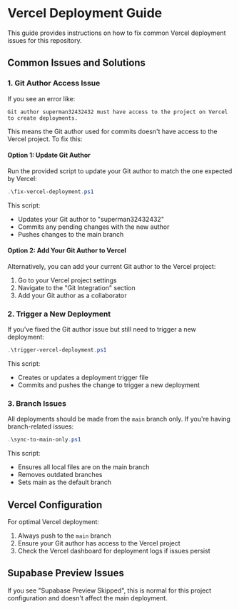 # Vercel Deployment Guide

This guide provides instructions on how to fix common Vercel deployment issues for this repository.

## Common Issues and Solutions

### 1. Git Author Access Issue

If you see an error like:
```
Git author superman32432432 must have access to the project on Vercel to create deployments.
```

This means the Git author used for commits doesn't have access to the Vercel project. To fix this:

#### Option 1: Update Git Author

Run the provided script to update your Git author to match the one expected by Vercel:

```powershell
.\fix-vercel-deployment.ps1
```

This script:
- Updates your Git author to "superman32432432"
- Commits any pending changes with the new author
- Pushes changes to the main branch

#### Option 2: Add Your Git Author to Vercel

Alternatively, you can add your current Git author to the Vercel project:

1. Go to your Vercel project settings
2. Navigate to the "Git Integration" section
3. Add your Git author as a collaborator

### 2. Trigger a New Deployment

If you've fixed the Git author issue but still need to trigger a new deployment:

```powershell
.\trigger-vercel-deployment.ps1
```

This script:
- Creates or updates a deployment trigger file
- Commits and pushes the change to trigger a new deployment

### 3. Branch Issues

All deployments should be made from the `main` branch only. If you're having branch-related issues:

```powershell
.\sync-to-main-only.ps1
```

This script:
- Ensures all local files are on the main branch
- Removes outdated branches
- Sets main as the default branch

## Vercel Configuration

For optimal Vercel deployment:

1. Always push to the `main` branch
2. Ensure your Git author has access to the Vercel project
3. Check the Vercel dashboard for deployment logs if issues persist

## Supabase Preview Issues

If you see "Supabase Preview Skipped", this is normal for this project configuration and doesn't affect the main deployment.